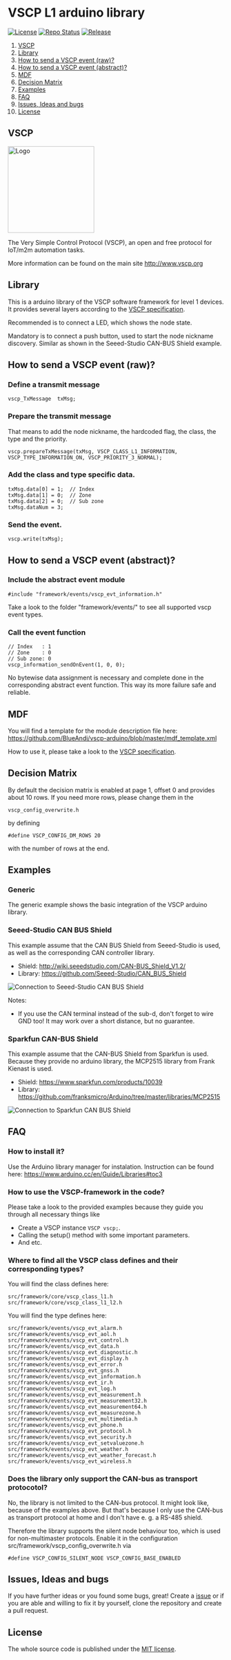 # VSCP L1 arduino library

[![License](https://img.shields.io/badge/license-MIT-blue.svg)](http://choosealicense.com/licenses/mit/)
[![Repo Status](https://www.repostatus.org/badges/latest/active.svg)](https://www.repostatus.org/#active)
[![Release](https://img.shields.io/github/release/BlueAndi/vscp-arduino.svg)](https://github.com/BlueAndi/vscp-arduino/releases)

1. [VSCP](https://github.com/BlueAndi/vscp-arduino#vscp)
2. [Library](https://github.com/BlueAndi/vscp-arduino#library)
3. [How to send a VSCP event (raw)?](https://github.com/BlueAndi/vscp-arduino#how-to-send-a-vscp-event-raw)
4. [How to send a VSCP event (abstract)?](https://github.com/BlueAndi/vscp-arduino#how-to-send-a-vscp-event-abstract)
5. [MDF](https://github.com/BlueAndi/vscp-arduino#mdf)
6. [Decision Matrix](https://github.com/BlueAndi/vscp-arduino#decision-matrix)
7. [Examples](https://github.com/BlueAndi/vscp-arduino#examples)
8. [FAQ](https://github.com/BlueAndi/vscp-arduino#faq)
9. [Issues, Ideas and bugs](https://github.com/BlueAndi/vscp-arduino#issues-ideas-and-bugs)
10. [License](https://github.com/BlueAndi/vscp-arduino#license)

## VSCP

<img src="https://github.com/grodansparadis/vscp_logo/raw/master/vscp_logo.jpg" width="200px" alt="Logo" />

The Very Simple Control Protocol (VSCP), an open and free protocol for IoT/m2m automation tasks.

More information can be found on the main site http://www.vscp.org

## Library
This is a arduino library of the VSCP software framework for level 1 devices.
It provides several layers according to the [VSCP specification](https://docs.vscp.org/spec/latest).

Recommended is to connect a LED, which shows the node state.

Mandatory is to connect a push button, used to start the node nickname discovery. Similar as shown in the Seeed-Studio CAN-BUS Shield example.

## How to send a VSCP event (raw)?

### Define a transmit message

```
vscp_TxMessage  txMsg;
```

### Prepare the transmit message
That means to add the node nickname, the hardcoded flag, the class, the type and the priority.

```
vscp.prepareTxMessage(txMsg, VSCP_CLASS_L1_INFORMATION, VSCP_TYPE_INFORMATION_ON, VSCP_PRIORITY_3_NORMAL);
```

### Add the class and type specific data.

```
txMsg.data[0] = 1;  // Index
txMsg.data[1] = 0;  // Zone
txMsg.data[2] = 0;  // Sub zone
txMsg.dataNum = 3;
```

### Send the event.

```
vscp.write(txMsg);
```

## How to send a VSCP event (abstract)?

### Include the abstract event module

```
#include "framework/events/vscp_evt_information.h"
```

Take a look to the folder "framework/events/" to see all supported vscp event types.

### Call the event function

```
// Index   : 1
// Zone    : 0
// Sub zone: 0
vscp_information_sendOnEvent(1, 0, 0);
```

No bytewise data assignment is necessary and complete done in the corresponding abstract event function. This way its more failure safe and reliable.

## MDF

You will find a template for the module description file here: https://github.com/BlueAndi/vscp-arduino/blob/master/mdf_template.xml


How to use it, please take a look to the [VSCP specification](https://grodansparadis.gitbooks.io/the-vscp-specification/vscp_module_description_file.html).

## Decision Matrix

By default the decision matrix is enabled at page 1, offset 0 and provides about 10 rows.
If you need more rows, please change them in the
```
vscp_config_overwrite.h
```
by defining
```
#define VSCP_CONFIG_DM_ROWS 20
```
with the number of rows at the end.

## Examples

### Generic

The generic example shows the basic integration of the VSCP arduino library.

### Seeed-Studio CAN BUS Shield

This example assume that the CAN BUS Shield from Seeed-Studio is used, as well as the corresponding CAN controller library.

- Shield: http://wiki.seeedstudio.com/CAN-BUS_Shield_V1.2/
- Library: https://github.com/Seeed-Studio/CAN_BUS_Shield

![Connection to Seeed-Studio CAN BUS Shield](seeed-studio_can_bus_shield.jpg)

Notes:
- If you use the CAN terminal instead of the sub-d, don't forget to wire GND too! It may work over a short distance, but no guarantee.

### Sparkfun CAN-BUS Shield

This example assume that the CAN-BUS Shield from Sparkfun is used.
Because they provide no arduino library, the MCP2515 library from Frank Kienast is used.

- Shield: https://www.sparkfun.com/products/10039
- Library: https://github.com/franksmicro/Arduino/tree/master/libraries/MCP2515

![Connection to Sparkfun CAN BUS Shield](sparkfun_can_bus_shield.jpg)

## FAQ

### How to install it?

Use the Arduino library manager for instalation. Instruction can be found here: https://www.arduino.cc/en/Guide/Libraries#toc3

### How to use the VSCP-framework in the code?

Please take a look to the provided examples because they guide you through all necessary things like
- Create a VSCP instance ```VSCP vscp;```.
- Calling the setup() method with some important parameters.
- And etc.

### Where to find all the VSCP class defines and their corresponding types?

You will find the class defines here:
```
src/framework/core/vscp_class_l1.h
src/framework/core/vscp_class_l1_l2.h
```

You will find the type defines here:
```
src/framework/events/vscp_evt_alarm.h
src/framework/events/vscp_evt_aol.h
src/framework/events/vscp_evt_control.h
src/framework/events/vscp_evt_data.h
src/framework/events/vscp_evt_diagnostic.h
src/framework/events/vscp_evt_display.h
src/framework/events/vscp_evt_error.h
src/framework/events/vscp_evt_gnss.h
src/framework/events/vscp_evt_information.h
src/framework/events/vscp_evt_ir.h
src/framework/events/vscp_evt_log.h
src/framework/events/vscp_evt_measurement.h
src/framework/events/vscp_evt_measurement32.h
src/framework/events/vscp_evt_measurement64.h
src/framework/events/vscp_evt_measurezone.h
src/framework/events/vscp_evt_multimedia.h
src/framework/events/vscp_evt_phone.h
src/framework/events/vscp_evt_protocol.h
src/framework/events/vscp_evt_security.h
src/framework/events/vscp_evt_setvaluezone.h
src/framework/events/vscp_evt_weather.h
src/framework/events/vscp_evt_weather_forecast.h
src/framework/events/vscp_evt_wireless.h
```

### Does the library only support the CAN-bus as transport protocotol?

No, the library is not limited to the CAN-bus protocol. It might look like, because of the examples above.
But that's because I only use the CAN-bus as transport protocol at home and I don't have e. g. a RS-485 shield.

Therefore the library supports the silent node behaviour too, which is used for non-multimaster protocols.
Enable it in the configuration src/framework/vscp_config_overwrite.h via
```
#define VSCP_CONFIG_SILENT_NODE VSCP_CONFIG_BASE_ENABLED
```

## Issues, Ideas and bugs

If you have further ideas or you found some bugs, great! Create a [issue](https://github.com/BlueAndi/vscp-arduino/issues) or if
you are able and willing to fix it by yourself, clone the repository and create a pull request.

## License
The whole source code is published under the [MIT license](http://choosealicense.com/licenses/mit/).
